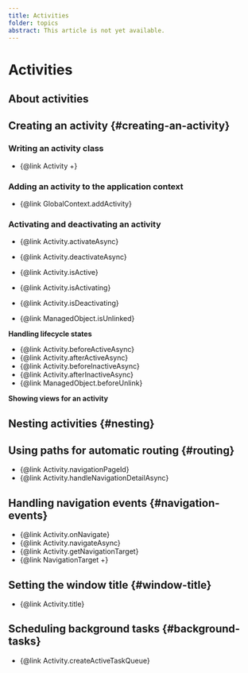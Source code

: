 ```yaml
---
title: Activities
folder: topics
abstract: This article is not yet available.
---
```


# Activities

## About activities

## Creating an activity {#creating-an-activity}

### Writing an activity class

- {@link Activity +}

### Adding an activity to the application context

- {@link GlobalContext.addActivity}

### Activating and deactivating an activity

- {@link Activity.activateAsync}
- {@link Activity.deactivateAsync}

- {@link Activity.isActive}
- {@link Activity.isActivating}
- {@link Activity.isDeactivating}
- {@link ManagedObject.isUnlinked}

**Handling lifecycle states**

- {@link Activity.beforeActiveAsync}
- {@link Activity.afterActiveAsync}
- {@link Activity.beforeInactiveAsync}
- {@link Activity.afterInactiveAsync}
- {@link ManagedObject.beforeUnlink}

**Showing views for an activity**

## Nesting activities {#nesting}

## Using paths for automatic routing {#routing}

- {@link Activity.navigationPageId}
- {@link Activity.handleNavigationDetailAsync}

## Handling navigation events {#navigation-events}

- {@link Activity.onNavigate}
- {@link Activity.navigateAsync}
- {@link Activity.getNavigationTarget}
- {@link NavigationTarget +}

## Setting the window title {#window-title}

- {@link Activity.title}

## Scheduling background tasks {#background-tasks}

- {@link Activity.createActiveTaskQueue}
